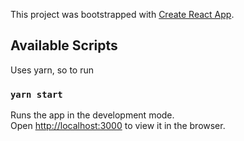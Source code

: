 This project was bootstrapped with [Create React App](https://github.com/facebook/create-react-app).

## Available Scripts

Uses yarn, so to run

### `yarn start`

Runs the app in the development mode.<br>
Open [http://localhost:3000](http://localhost:3000) to view it in the browser.
